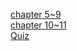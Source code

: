 [chapter 5~9](https://enchupin.tistory.com/163)<br>
[chapter 10~11](https://enchupin.tistory.com/164)<br>
[Quiz](https://enchupin.tistory.com/165)
